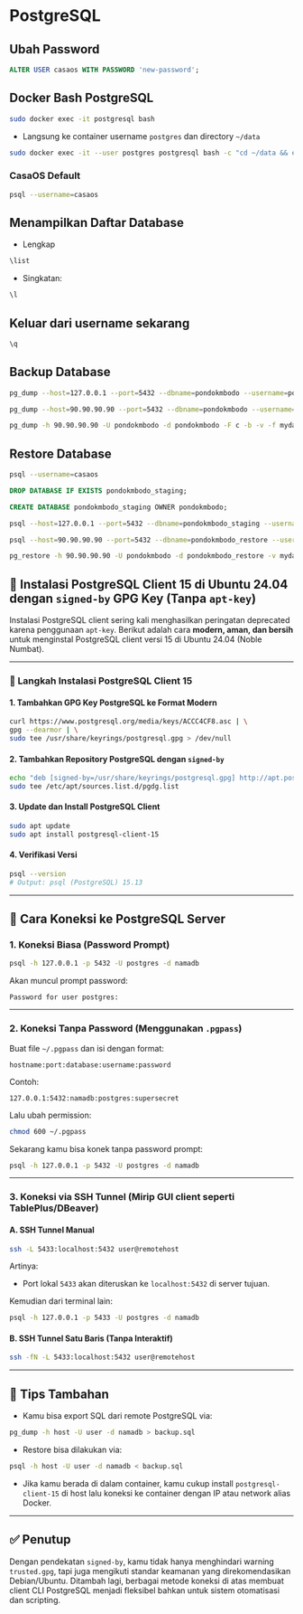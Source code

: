 # PostgreSQL
## Ubah Password
```sql
ALTER USER casaos WITH PASSWORD 'new-password';
```
## Docker Bash PostgreSQL
```bash
sudo docker exec -it postgresql bash
```

- Langsung ke container username `postgres` dan directory `~/data`
```bash
sudo docker exec -it --user postgres postgresql bash -c "cd ~/data && exec bash"
```
### CasaOS Default
```bash
psql --username=casaos
```

## Menampilkan Daftar Database
- Lengkap
```bash
\list
```
- Singkatan:
```bash
\l
```

## Keluar dari username sekarang
```bash
\q
```
## Backup Database
```bash
pg_dump --host=127.0.0.1 --port=5432 --dbname=pondokmbodo --username=pondokmbodo --verbose --format=plain --file=pondokmbodo_backup.sql --password
```

```bash
pg_dump --host=90.90.90.90 --port=5432 --dbname=pondokmbodo --username=pondokmbodo --verbose --format=plain --file=pondokmbodo_backup.sql --password
```

```bash
pg_dump -h 90.90.90.90 -U pondokmbodo -d pondokmbodo -F c -b -v -f mydatabase.backup
```
## Restore Database
```bash
psql --username=casaos
```

```sql
DROP DATABASE IF EXISTS pondokmbodo_staging;
```

```sql
CREATE DATABASE pondokmbodo_staging OWNER pondokmbodo;
```

```bash
psql --host=127.0.0.1 --port=5432 --dbname=pondokmbodo_staging --username=pondokmbodo --file=pondokmbodo_backup.sql --password
```

```bash
psql --host=90.90.90.90 --port=5432 --dbname=pondokmbodo_restore --username=pondokmbodo --file=pondokmbodo_backup.sql --password
```

```bash
pg_restore -h 90.90.90.90 -U pondokmbodo -d pondokmbodo_restore -v mydatabase.backup
```

## 🐘 Instalasi PostgreSQL Client 15 di Ubuntu 24.04 dengan `signed-by` GPG Key (Tanpa `apt-key`)

Instalasi PostgreSQL client sering kali menghasilkan peringatan deprecated karena penggunaan `apt-key`. Berikut adalah cara **modern, aman, dan bersih** untuk menginstal PostgreSQL client versi 15 di Ubuntu 24.04 (Noble Numbat).

---

### 🔧 Langkah Instalasi PostgreSQL Client 15

#### 1. Tambahkan GPG Key PostgreSQL ke Format Modern

```bash
curl https://www.postgresql.org/media/keys/ACCC4CF8.asc | \
gpg --dearmor | \
sudo tee /usr/share/keyrings/postgresql.gpg > /dev/null
```

#### 2. Tambahkan Repository PostgreSQL dengan `signed-by`

```bash
echo "deb [signed-by=/usr/share/keyrings/postgresql.gpg] http://apt.postgresql.org/pub/repos/apt $(lsb_release -cs)-pgdg main" | \
sudo tee /etc/apt/sources.list.d/pgdg.list
```

#### 3. Update dan Install PostgreSQL Client

```bash
sudo apt update
sudo apt install postgresql-client-15
```

#### 4. Verifikasi Versi

```bash
psql --version
# Output: psql (PostgreSQL) 15.13
```

---

## 🔌 Cara Koneksi ke PostgreSQL Server

### 1. Koneksi Biasa (Password Prompt)

```bash
psql -h 127.0.0.1 -p 5432 -U postgres -d namadb
```

Akan muncul prompt password:

```
Password for user postgres:
```

---

### 2. Koneksi Tanpa Password (Menggunakan `.pgpass`)

Buat file `~/.pgpass` dan isi dengan format:

```
hostname:port:database:username:password
```

Contoh:

```
127.0.0.1:5432:namadb:postgres:supersecret
```

Lalu ubah permission:

```bash
chmod 600 ~/.pgpass
```

Sekarang kamu bisa konek tanpa password prompt:

```bash
psql -h 127.0.0.1 -p 5432 -U postgres -d namadb
```

---

### 3. Koneksi via SSH Tunnel (Mirip GUI client seperti TablePlus/DBeaver)

#### A. SSH Tunnel Manual

```bash
ssh -L 5433:localhost:5432 user@remotehost
```

Artinya:

- Port lokal `5433` akan diteruskan ke `localhost:5432` di server tujuan.

Kemudian dari terminal lain:

```bash
psql -h 127.0.0.1 -p 5433 -U postgres -d namadb
```

#### B. SSH Tunnel Satu Baris (Tanpa Interaktif)

```bash
ssh -fN -L 5433:localhost:5432 user@remotehost
```

---

## 🧠 Tips Tambahan

- Kamu bisa export SQL dari remote PostgreSQL via:

```bash
pg_dump -h host -U user -d namadb > backup.sql
```

- Restore bisa dilakukan via:

```bash
psql -h host -U user -d namadb < backup.sql
```

- Jika kamu berada di dalam container, kamu cukup install `postgresql-client-15` di host lalu koneksi ke container dengan IP atau network alias Docker.

---

## ✅ Penutup

Dengan pendekatan `signed-by`, kamu tidak hanya menghindari warning `trusted.gpg`, tapi juga mengikuti standar keamanan yang direkomendasikan Debian/Ubuntu. Ditambah lagi, berbagai metode koneksi di atas membuat client CLI PostgreSQL menjadi fleksibel bahkan untuk sistem otomatisasi dan scripting.